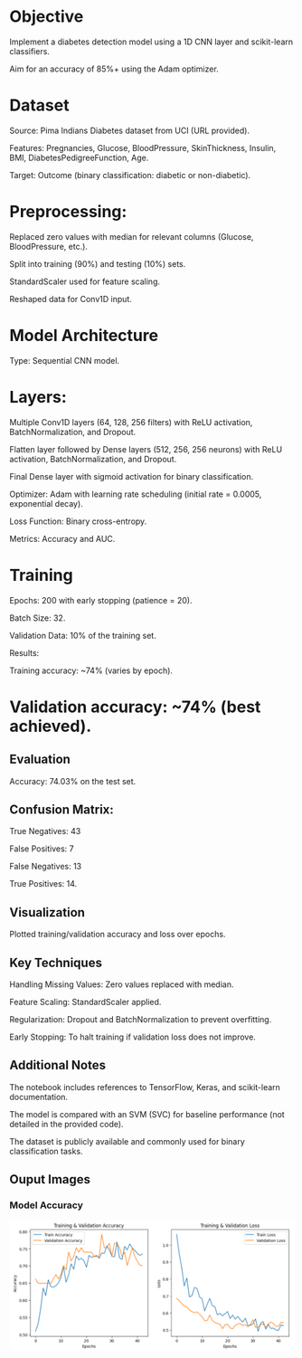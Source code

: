 # Objective
Implement a diabetes detection model using a 1D CNN layer and scikit-learn classifiers.

Aim for an accuracy of 85%+ using the Adam optimizer.

# Dataset
Source: Pima Indians Diabetes dataset from UCI (URL provided).

Features: Pregnancies, Glucose, BloodPressure, SkinThickness, Insulin, BMI, DiabetesPedigreeFunction, Age.

Target: Outcome (binary classification: diabetic or non-diabetic).

# Preprocessing:

Replaced zero values with median for relevant columns (Glucose, BloodPressure, etc.).

Split into training (90%) and testing (10%) sets.

StandardScaler used for feature scaling.

Reshaped data for Conv1D input.

# Model Architecture
Type: Sequential CNN model.

# Layers:

Multiple Conv1D layers (64, 128, 256 filters) with ReLU activation, BatchNormalization, and Dropout.

Flatten layer followed by Dense layers (512, 256, 256 neurons) with ReLU activation, BatchNormalization, and Dropout.

Final Dense layer with sigmoid activation for binary classification.

Optimizer: Adam with learning rate scheduling (initial rate = 0.0005, exponential decay).

Loss Function: Binary cross-entropy.

Metrics: Accuracy and AUC.

# Training
Epochs: 200 with early stopping (patience = 20).

Batch Size: 32.

Validation Data: 10% of the training set.

Results:

Training accuracy: ~74% (varies by epoch).

# Validation accuracy: ~74% (best achieved).

## Evaluation
Accuracy: 74.03% on the test set.

## Confusion Matrix:

True Negatives: 43

False Positives: 7

False Negatives: 13

True Positives: 14.

## Visualization
Plotted training/validation accuracy and loss over epochs.

## Key Techniques
Handling Missing Values: Zero values replaced with median.

Feature Scaling: StandardScaler applied.

Regularization: Dropout and BatchNormalization to prevent overfitting.

Early Stopping: To halt training if validation loss does not improve.

## Additional Notes
The notebook includes references to TensorFlow, Keras, and scikit-learn documentation.

The model is compared with an SVM (SVC) for baseline performance (not detailed in the provided code).

The dataset is publicly available and commonly used for binary classification tasks.

## Ouput Images
### Model Accuracy
![alt text](https://github.com/HamzaMehdi12/Diabetes_Pred/blob/main/TR%20vs%20VAL.png?raw=true)
